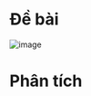 # Đề bài
![image](https://github.com/VanHoang110802/Competitive_Programming/assets/108053955/1b390072-2b02-413b-a8e0-2f528eb31617)

# Phân tích
